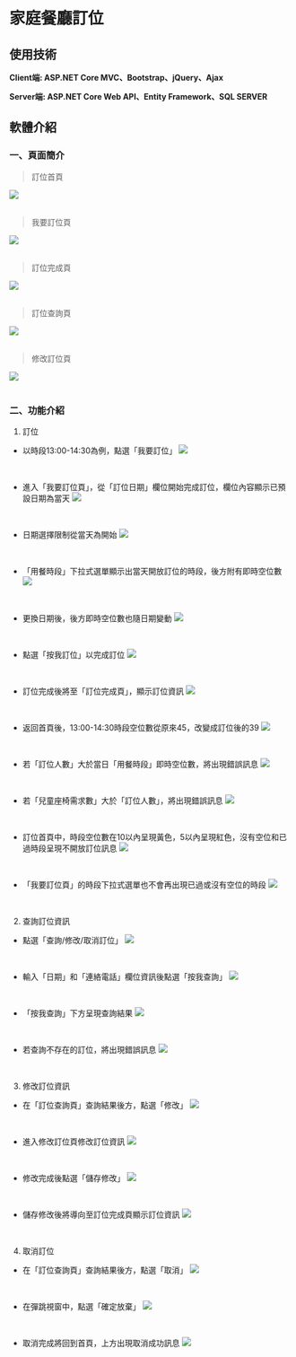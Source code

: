 # 家庭餐廳訂位

## 使用技術
**Client端: ASP.NET Core MVC、Bootstrap、jQuery、Ajax**  

**Server端: ASP.NET Core Web API、Entity Framework、SQL SERVER**



## 軟體介紹  

### 一、頁面簡介  

> 訂位首頁   

![](https://github.com/huaiminhu/Project_Reservation/blob/main/Pics/0116display/DP1.png)  
<br/>  
  
> 我要訂位頁  

![](https://github.com/huaiminhu/Project_Reservation/blob/main/Pics/0116display/DP2.png)  
<br/>  
  
> 訂位完成頁  

![](https://github.com/huaiminhu/Project_Reservation/blob/main/Pics/0116display/DP3.png)  
<br/>  
  
> 訂位查詢頁  

![](https://github.com/huaiminhu/Project_Reservation/blob/main/Pics/0116display/DP4.png)  
<br/>  
  
> 修改訂位頁  

![](https://github.com/huaiminhu/Project_Reservation/blob/main/Pics/0116display/DP5.png)  
<br/>  

  
### 二、功能介紹  
  
1. 訂位  

- 以時段13:00-14:30為例，點選「我要訂位」
![](https://github.com/huaiminhu/Project_Reservation/blob/main/Pics/0116display/DP6.png)  
<br/>
  
- 進入「我要訂位頁」，從「訂位日期」欄位開始完成訂位，欄位內容顯示已預設日期為當天
![](https://github.com/huaiminhu/Project_Reservation/blob/main/Pics/0116display/DP7.png)  
<br/>
  
- 日期選擇限制從當天為開始
![](https://github.com/huaiminhu/Project_Reservation/blob/main/Pics/0116display/DP8.png)  
<br/>
  
- 「用餐時段」下拉式選單顯示出當天開放訂位的時段，後方附有即時空位數
![](https://github.com/huaiminhu/Project_Reservation/blob/main/Pics/0116display/DP9.png)  
<br/>

- 更換日期後，後方即時空位數也隨日期變動
![](https://github.com/huaiminhu/Project_Reservation/blob/main/Pics/0116display/DP10.png)  
<br/>
  
- 點選「按我訂位」以完成訂位
![](https://github.com/huaiminhu/Project_Reservation/blob/main/Pics/0116display/DP11.png)  
<br/>

- 訂位完成後將至「訂位完成頁」，顯示訂位資訊
![](https://github.com/huaiminhu/Project_Reservation/blob/main/Pics/0116display/DP12.png)  
<br/>

- 返回首頁後，13:00-14:30時段空位數從原來45，改變成訂位後的39
![](https://github.com/huaiminhu/Project_Reservation/blob/main/Pics/0116display/DP13.png)
<br/>

- 若「訂位人數」大於當日「用餐時段」即時空位數，將出現錯誤訊息
![](https://github.com/huaiminhu/Project_Reservation/blob/main/Pics/0116display/DP14.png)  
<br/>
  
- 若「兒童座椅需求數」大於「訂位人數」，將出現錯誤訊息
![](https://github.com/huaiminhu/Project_Reservation/blob/main/Pics/0116display/DP15.png)  
<br/>
  
- 訂位首頁中，時段空位數在10以內呈現黃色，5以內呈現紅色，沒有空位和已過時段呈現不開放訂位訊息
![](https://github.com/huaiminhu/Project_Reservation/blob/main/Pics/0116display/DP15A1.png)  
<br/>
  
- 「我要訂位頁」的時段下拉式選單也不會再出現已過或沒有空位的時段
![](https://github.com/huaiminhu/Project_Reservation/blob/main/Pics/0116display/DP15A2.png)  
<br/>  

  
2. 查詢訂位資訊
  
- 點選「查詢/修改/取消訂位」
![](https://github.com/huaiminhu/Project_Reservation/blob/main/Pics/0116display/DP16.png)  
<br/>
  
- 輸入「日期」和「連絡電話」欄位資訊後點選「按我查詢」
![](https://github.com/huaiminhu/Project_Reservation/blob/main/Pics/0116display/DP17.png)  
<br/>
  
- 「按我查詢」下方呈現查詢結果
![](https://github.com/huaiminhu/Project_Reservation/blob/main/Pics/0116display/DP18.png)  
<br/>
  
- 若查詢不存在的訂位，將出現錯誤訊息
![](https://github.com/huaiminhu/Project_Reservation/blob/main/Pics/0116display/DP19.png)  
<br/>

  
3. 修改訂位資訊
  
- 在「訂位查詢頁」查詢結果後方，點選「修改」
![](https://github.com/huaiminhu/Project_Reservation/blob/main/Pics/0116display/DP20.png)  
<br/>
  
- 進入修改訂位頁修改訂位資訊
![](https://github.com/huaiminhu/Project_Reservation/blob/main/Pics/0116display/DP21.png)  
<br/>
  
- 修改完成後點選「儲存修改」
![](https://github.com/huaiminhu/Project_Reservation/blob/main/Pics/0116display/DP22.png)  
<br/>
  
- 儲存修改後將導向至訂位完成頁顯示訂位資訊
![](https://github.com/huaiminhu/Project_Reservation/blob/main/Pics/0116display/DP23.png)  
<br/>  
  
  
4. 取消訂位

- 在「訂位查詢頁」查詢結果後方，點選「取消」
![](https://github.com/huaiminhu/Project_Reservation/blob/main/Pics/0116display/DP24.png)  
<br/>
  
- 在彈跳視窗中，點選「確定放棄」
![](https://github.com/huaiminhu/Project_Reservation/blob/main/Pics/0116display/DP25.png)
<br/>
  
- 取消完成將回到首頁，上方出現取消成功訊息
![](https://github.com/huaiminhu/Project_Reservation/blob/main/Pics/0116display/DP26.png)  
